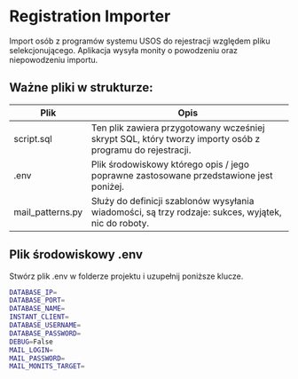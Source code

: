 # Registration Importer
Import osób z programów systemu USOS do rejestracji względem pliku selekcjonującego.
Aplikacja wysyła monity o powodzeniu oraz niepowodzeniu importu.

## Ważne pliki w strukturze:
| Plik | Opis |
| ------ | ------ |
| script.sql | Ten plik zawiera przygotowany wcześniej skrypt SQL, który tworzy importy osób z programu do rejestracji. |
| .env | Plik środowiskowy którego opis / jego poprawne zastosowane przedstawione jest poniżej. |
| mail_patterns.py | Służy do definicji szablonów wysyłania wiadomości, są trzy rodzaje: sukces, wyjątek, nic do roboty. |

## Plik środowiskowy .env
Stwórz plik .env w folderze projektu i uzupełnij poniższe klucze.
```sh
DATABASE_IP=
DATABASE_PORT=
DATABASE_NAME=
INSTANT_CLIENT=
DATABASE_USERNAME=
DATABASE_PASSWORD=
DEBUG=False
MAIL_LOGIN=
MAIL_PASSWORD=
MAIL_MONITS_TARGET=
```